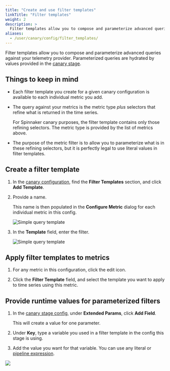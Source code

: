 ```yaml
---
title: "Create and use filter templates"
linkTitle: "Filter templates"
weight: 2
description: >
  Filter templates allow you to compose and parameterize advanced queries against your telemetry provider.
aliases:
  - /user/canary/config/filter_templates/
---
```


Filter templates allow you to compose and parameterize advanced queries against
your telemetry provider. Parameterized queries are hydrated by values provided
in the [canary stage](/docs/guides/user/canary/stage/#extended-params).

## Things to keep in mind

* Each filter template you create for a given canary configuration is available
to each individual metric you add.

* The query against your metrics is the metric type _plus_ selectors that refine
what is returned in the time series.

   For Spinnaker canary purposes, the filter template contains only those
   refining selectors. The metric type is provided by the list of metrics above.

* The purpose of the metric filter is to allow you to parameterize what
is in these refining selectors, but it is perfectly legal to use literal
values in filter templates.

## Create a filter template

1. In the [canary configuration](/docs/guides/user/canary/config/), find the __Filter
Templates__ section, and click __Add Template__.

1. Provide a name.

   This name is then populated in the __Configure Metric__ dialog for each
   individual metric in this config.

   ![Simple query template](/docs/guides/user/canary/config/configure_metric_dialog.png)

1. In the __Template__ field, enter the filter.

   ![Simple query template](/docs/guides/user/canary/config/a_filter_template.png)

## Apply filter templates to metrics

1. For any metric in this configuration, click the edit icon.

1. Click the __Filter Template__ field, and select the template you want to
apply to time series using this metric.

## Provide runtime values for parameterized filters

1. In the [canary stage config](/docs/guides/user/canary/stage/), under __Extended
Params__, click __Add Field__.

   This will create a value for one parameter.

2. Under __Key__, type a variable you used in a filter template in the config
this stage is using.

3. Add the value you want for that variable. You can use any literal or
   [pipeline expression](/docs/guides/user/pipeline-expressions/).

![](/docs/guides/user/canary/config/extended_params.png)
